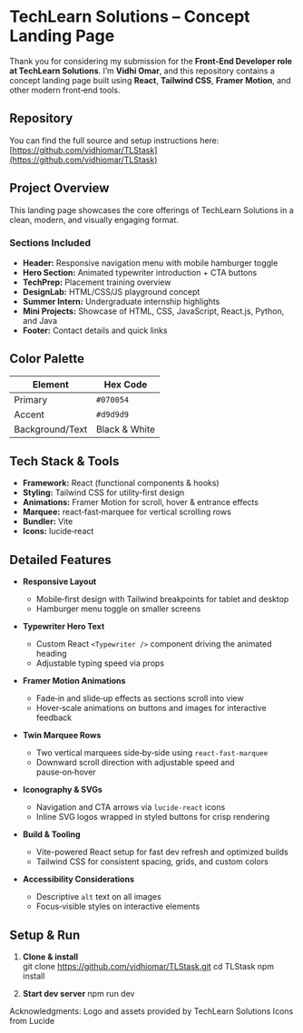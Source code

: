 # TechLearn Solutions – Concept Landing Page
Thank you for considering my submission for the **Front‑End Developer role at TechLearn Solutions**. I’m **Vidhi Omar**, and this repository contains a concept landing page built using **React**, **Tailwind CSS**, **Framer Motion**, and other modern front‑end tools.

##  Repository

You can find the full source and setup instructions here:  
[https://github.com/vidhiomar/TLStask](https://github.com/vidhiomar/TLStask)

## Project Overview

This landing page showcases the core offerings of TechLearn Solutions in a clean, modern, and visually engaging format.

### Sections Included

- **Header:** Responsive navigation menu with mobile hamburger toggle  
- **Hero Section:** Animated typewriter introduction + CTA buttons  
- **TechPrep:** Placement training overview  
- **DesignLab:** HTML/CSS/JS playground concept  
- **Summer Intern:** Undergraduate internship highlights  
- **Mini Projects:** Showcase of HTML, CSS, JavaScript, React.js, Python, and Java  
- **Footer:** Contact details and quick links  

##  Color Palette

| Element          | Hex Code  |
|------------------|-----------|
| Primary          | `#070054` |
| Accent           | `#d9d9d9` |
| Background/Text  | Black & White |

##  Tech Stack & Tools

- **Framework:** React (functional components & hooks)  
- **Styling:** Tailwind CSS for utility‑first design  
- **Animations:** Framer Motion for scroll, hover & entrance effects  
- **Marquee:** react‑fast‑marquee for vertical scrolling rows  
- **Bundler:** Vite  
- **Icons:** lucide‑react  

## Detailed Features

- **Responsive Layout**  
  - Mobile‑first design with Tailwind breakpoints for tablet and desktop  
  - Hamburger menu toggle on smaller screens  

- **Typewriter Hero Text**  
  - Custom React `<Typewriter />` component driving the animated heading  
  - Adjustable typing speed via props  

- **Framer Motion Animations**  
  - Fade‑in and slide‑up effects as sections scroll into view  
  - Hover‑scale animations on buttons and images for interactive feedback  

- **Twin Marquee Rows**  
  - Two vertical marquees side‑by‑side using `react-fast-marquee`  
  - Downward scroll direction with adjustable speed and pause‑on‑hover  

- **Iconography & SVGs**  
  - Navigation and CTA arrows via `lucide-react` icons  
  - Inline SVG logos wrapped in styled buttons for crisp rendering  

- **Build & Tooling**  
  - Vite-powered React setup for fast dev refresh and optimized builds  
  - Tailwind CSS for consistent spacing, grids, and custom colors  

- **Accessibility Considerations**  
  - Descriptive `alt` text on all images  
  - Focus‑visible styles on interactive elements  

## Setup & Run

1. **Clone & install**  
   git clone https://github.com/vidhiomar/TLStask.git
   cd TLStask
   npm install

2. **Start dev server** 
    npm run dev

Acknowledgments:
Logo and assets provided by TechLearn Solutions
Icons from Lucide